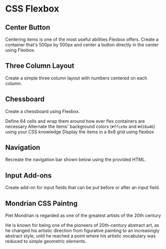 # CSS Flexbox 


## Center Button 

Centering items is one of the most useful abilities Flexbox offers. Create a container that's 500px by 500px and center a button directly in the center using Flexbox.

[](./images/centerButton.png)


## Three Column Layout 

Create a simple three column layout with numbers centered on each column. 

[](./images/3columnLayout.png)

## Chessboard 

Create a chessboard using Flexbox.

Define 64 cells and wrap them around how ever flex containers are necessary
Alternate the items' background colors (`#ffce9e` and `#d18a46`) using your CSS knowledge
Display the items in a 8x8 grid using flexbox


[](./images/chessboard.png)


## Navigation 
Recreate the navigation bar shown below using the provided HTML.

[](./images/navigation.png)

## Input Add-ons 

Create add-on for input fields that can be put before or after an input field. 

[](./images/form.png)

## Mondrian CSS Paintng 

Piet Mondrian is regarded as one of the greatest artists of the 20th century 

He is known for being one of the pioneers of 20th-century abstract art, as he changed his artistic direction from figurative painting to an increasingly abstract style, until he reached a point where his artistic vocabulary was reduced to simple geometric elements. 

[](./images/mondrian.png)


[](./images/mondrian2.png)


